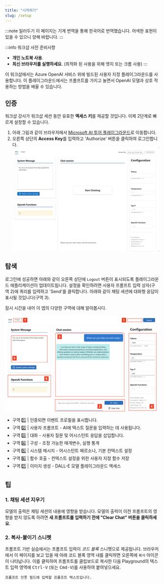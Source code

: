 ```yaml
---
title: "시작하기"
slug: /setup
---
```


<head>
  <body className="navigation-with-keyboard ko" />
</head>

:::note 일러두기
이 페이지는 기계 번역을 통해 한국어로 번역했습니다. 어색한 표현이 있을 수 있으니 양해 바랍니다.
:::

:::info 워크샵 사전 준비사항
- **개인 노트북 사용**. 
- **최신 브라우저를 실행하세요**. (최적화 된 사용을 위해 엣지 또는 크롬 사용)
:::

이 워크샵에서는 Azure OpenAI 서비스 위에 빌드된 사용자 지정 플레이그라운드를 사용합니다. 이 플레이그라운드에서는 프롬프트를 가지고 놀면서 OpenAI 모델과 상호 작용하는 방법을 배울 수 있습니다.

## 인증

워크샵 강사가 워크샵 세션 동안 유효한 **액세스 키**를 제공할 것입니다. 이제 2단계로 빠르게 설정할 수 있습니다.

 1. 아래 그림과 같이 브라우저에서 [Microsoft AI 투어 플레이그라운드](https://aka.ms/aitour/playground)로 이동합니다.
 2. 오른쪽 상단의 **Access Key**를 입력하고 'Authorize' 버튼을 클릭하여 로그인합니다.
    ![AI 투어 플레이그라운드](./images/aitour-playground-chat.png)

## 탐색

로그인에 성공하면 아래와 같이 오른쪽 상단에 `Logout` 버튼이 표시되도록 플레이그라운드 애플리케이션이 업데이트됩니다. 설정을 확인하려면 사용자 프롬프트 입력 상자(구역 2)에 쿼리를 입력하고 'Send'를 클릭합니다. 아래와 같이 채팅 세션에 대화형 응답이 표시될 것입니다(구역 3).

잠시 시간을 내어 이 앱의 다양한 구역에 대해 알아봅시다.

![플레이그라운드 구역](./images/aitour-playground-regions.png)

- 구역 1️⃣ | 인증되면 이벤트 프로필을 표시합니다.
- 구역 2️⃣ | 사용자 프롬프트 - AI에 텍스트 질문을 입력하는 데 사용됩니다.
- 구역 3️⃣ | 대화 - 사용자 질문 및 어시스턴트 응답을 삽입합니다.
- 구역 4️⃣ | 구성 - 조정 가능한 매개변수, 실행 통계
- 구역 5️⃣ | 시스템 메시지 - 어시스턴트 페르소나, 기본 컨텍스트 설정
- 구역 6️⃣ | 함수 호출 - 컨텍스트 설정을 위한 사용자 지정 함수 저장
- 구역 7️⃣ | 이미지 생성 - DALL-E 모델 플레이그라운드 액세스 

## 팁

### 1. 채팅 세션 지우기

모델의 출력은 채팅 세션의 내용에 영향을 받습니다. 모델의 출력이 이전 프롬프트의 영향을 받지 않도록 하려면 **새 프롬프트를 입력하기 전에 "Clear Chat" 버튼을 클릭하세요**.

### 2. 복사-붙이기 스니펫

프롬프트 기반 실습에서는 프롬프트 입력이 _코드 블록_ 스니펫으로 제공됩니다. 브라우저에서 이 페이지를 보고 있을 때 아래 코드 블록 영역 내를 클릭하면 오른쪽에 `복사` 아이콘이 나타납니다. 이를 클릭하여 프롬프트를 클립보드로 복사한 다음 Playground의 텍스트 입력 영역에 <kbd>Ctrl-V</kbd> (또는 <kbd>Cmd-V</kbd>)를 사용하여 붙여넣으세요.

```text
프롬프트 인풋 필드에 입력할 프롬프트 텍스트입니다.
```
